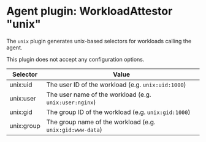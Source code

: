 # Agent plugin: WorkloadAttestor "unix"

The `unix` plugin generates unix-based selectors for workloads calling the agent.

This plugin does not accept any configuration options.

| Selector | Value |
| -------- | ----- |
| unix:uid | The user ID of the workload (e.g. `unix:uid:1000`) |
| unix:user | The user name of the workload (e.g. `unix:user:nginx`) |
| unix:gid | The group ID of the workload (e.g. `unix:gid:1000`) |
| unix:group | The group name of the workload (e.g. `unix:gid:www-data`) |

